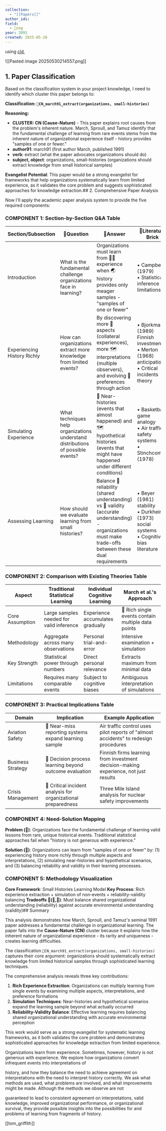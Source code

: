 ```yaml
---
collection:
  - "[[Papers]]"
author_ids:
field:
  - 👾cog
year: 2091
created: 2025-05-28
---
```


using [cld](https://claude.ai/chat/92b80bac-3de6-4bb8-9604-4f847f540568), 

![[Pasted image 20250530214557.png]]
## 1. Paper Classification

Based on the classification system in your project knowledge, I need to identify which cluster this paper belongs to:

**Classification: `📜CN_march91_extract(organizations, small-histories)`**

**Reasoning:**

- **CLUSTER: CN (Cause-Nature)** - This paper explains root causes from the problem's inherent nature. March, Sproull, and Tamuz identify that the fundamental challenge of learning from rare events stems from the inherent nature of organizational experience itself - history provides "samples of one or fewer."
- **author91**: march91 (first author March, published 1991)
- **verb**: extract (what the paper advocates organizations should do)
- **subject, object**: organizations, small-histories (organizations should extract knowledge from small historical samples)

**Evangelist Potential**: This paper would be a strong evangelist for frameworks that help organizations systematically learn from limited experience, as it validates the core problem and suggests sophisticated approaches for knowledge extraction.## 2. Comprehensive Paper Analysis

Now I'll apply the academic paper analysis system to provide the five required components:

### COMPONENT 1: Section-by-Section Q&A Table

|Section/Subsection|🔐Question|🔑Answer|🧱Literature Brick|
|---|---|---|---|
|Introduction|What is the fundamental challenge organizations face in learning?|Organizations must learn from 🧍‍♀️ experience when 🌏 history provides only meager samples - "samples of one or fewer"|• Campbell (1979)<br>• Statistical inference limitations|
|Experiencing History Richly|How can organizations extract more knowledge from limited events?|By discovering more 🧭 aspects (collateral experiences), more 🗺️ interpretations (multiple observers), and evolving 💭 preferences through action|• Bjorkmann (1989) Finnish investments<br>• Merton (1968) anticipations<br>• Critical incidents theory|
|Simulating Experience|What techniques help organizations understand distributions of possible events?|🧭 Near-histories (events that almost happened) and 🗺️ hypothetical histories (events that might have happened under different conditions)|• Basketball game analogy<br>• Air traffic safety systems<br>• Stinchcombe (1978)|
|Assessing Learning|How should we evaluate learning from small histories?|Balance 📐 reliability (shared understanding) vs 💸 validity (accurate understanding) - organizations must make trade-offs between these dual requirements|• Beyer (1981) stability<br>• Durkheim (1973) social systems<br>• Cognitive bias literature|

### COMPONENT 2: Comparison with Existing Theories Table

|Aspect|Traditional Statistical Learning|Individual Cognitive Learning|March et al.'s Approach|
|---|---|---|---|
|Core Assumption|Large samples needed for valid inference|Experience accumulates gradually|📐 Rich single events contain multiple data points|
|Methodology|Aggregate across many observations|Personal trial-and-error|Intensive examination + simulation|
|Key Strength|Statistical power through numbers|Direct personal relevance|Extracts maximum from minimal data|
|Limitations|Requires many comparable events|Subject to cognitive biases|Ambiguous interpretation of simulations|

### COMPONENT 3: Practical Implications Table

|Domain|Implication|Example Application|
|---|---|---|
|Aviation Safety|💸 Near-miss reporting systems expand learning sample|Air traffic control uses pilot reports of "almost accidents" to redesign procedures|
|Business Strategy|💸 Decision process learning beyond outcome evaluation|Finnish firms learning from investment decision-making experience, not just results|
|Crisis Management|💸 Critical incident analysis for organizational preparedness|Three Mile Island analysis for nuclear safety improvements|

### COMPONENT 4: Need-Solution Mapping

**Problem (💜)**: Organizations face the fundamental challenge of learning valid lessons from rare, unique historical events. Traditional statistical approaches fail when "history is not generous with experience."

**Solution (💚)**: Organizations can learn from "samples of one or fewer" by: (1) experiencing history more richly through multiple aspects and interpretations, (2) simulating near-histories and hypothetical scenarios, and (3) balancing reliability and validity in their learning processes.

### COMPONENT 5: Methodology Visualization

**Core Framework**: Small Histories Learning Model **Key Process**: Rich experience extraction + simulation of non-events + reliability-validity balancing **Tradeoffs 🔴(💜,💚)**: Must balance shared organizational understanding (reliability) against accurate environmental understanding (validity)## Summary

This analysis demonstrates how March, Sproull, and Tamuz's seminal 1991 paper addresses a fundamental challenge in organizational learning. The paper falls into the **Cause-Nature (CN)** cluster because it explains how the inherent nature of organizational experience - its rarity and uniqueness - creates learning difficulties.

The classification `📜CN_march91_extract(organizations, small-histories)` captures their core argument: organizations should systematically extract knowledge from limited historical samples through sophisticated learning techniques.

The comprehensive analysis reveals three key contributions:

1. **Rich Experience Extraction**: Organizations can multiply learning from single events by examining multiple aspects, interpretations, and preference formations
2. **Simulation Techniques**: Near-histories and hypothetical scenarios expand the learning sample beyond what actually occurred
3. **Reliability-Validity Balance**: Effective learning requires balancing shared organizational understanding with accurate environmental perception

This work would serve as a strong evangelist for systematic learning frameworks, as it both validates the core problem and demonstrates sophisticated approaches for knowledge extraction from limited experience.

Organizations learn from experience. Sometimes, however, history is not generous with experience. We explore how organizations convert infrequent events into interpretations of

history, and how they balance the need to achieve agreement on interpretations with the need to interpret history correctly. We ask what methods are used, what problems are involved, and what improvements might be made. Although the methods we observe are not

guaranteed to lead to consistent agreement on interpretations, valid knowledge, improved organizational performance, or organizational survival, they provide possible insights into the possibilities for and problems of learning from fragments of history.



[[tom_griffith]]